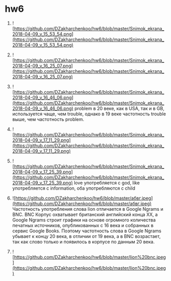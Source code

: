 # hw6
1. ![https://github.com/DZakharchenkoo/hw6/blob/master/Snimok_ekrana_2018-04-09_v_15_53_54.png](https://github.com/DZakharchenkoo/hw6/blob/master/Snimok_ekrana_2018-04-09_v_15_53_54.png)
2. ![https://github.com/DZakharchenkoo/hw6/blob/master/Snimok_ekrana_2018-04-09_v_16_25_07.png](https://github.com/DZakharchenkoo/hw6/blob/master/Snimok_ekrana_2018-04-09_v_16_25_07.png)
3. ![https://github.com/DZakharchenkoo/hw6/blob/master/Snimok_ekrana_2018-04-09_v_16_46_06.png](https://github.com/DZakharchenkoo/hw6/blob/master/Snimok_ekrana_2018-04-09_v_16_46_06.png)                                                 problem в 20 веке, как в USA, так и в GB, используется чаще, чем trouble, однако в 19 веке частотность trouble выше, чем частотность problem.

4. ![https://github.com/DZakharchenkoo/hw6/blob/master/Snimok_ekrana_2018-04-09_v_17_11_29.png](https://github.com/DZakharchenkoo/hw6/blob/master/Snimok_ekrana_2018-04-09_v_17_11_29.png)

5. ![https://github.com/DZakharchenkoo/hw6/blob/master/Snimok_ekrana_2018-04-09_v_17_25_39.png](https://github.com/DZakharchenkoo/hw6/blob/master/Snimok_ekrana_2018-04-09_v_17_25_39.png)                                                 love употребляется с god, like употребляется с information, оба употребляются с child
6. ![https://github.com/DZakharchenkoo/hw6/blob/master/абвг.jpeg](https://github.com/DZakharchenkoo/hw6/blob/master/абвг.jpeg)     Частотность употребления слова lion отличается в Google Ngrams и BNC. BNC Корпус охватывает британский английский конца XX, а Google Ngrams строит графики на основе огромного количества печатных источников, опубликованных с 16 века и собранных в сервис Google Books. Поэтому частотность слова в Google Ngrams убывает к концу 20 века, в отличии от 19 века, а в BNC возрастает, так как слово только и появилось в корпусе по данным 20 века.
7. ![https://github.com/DZakharchenkoo/hw6/blob/master/lion%20bnc.jpeg](https://github.com/DZakharchenkoo/hw6/blob/master/lion%20bnc.jpeg)

